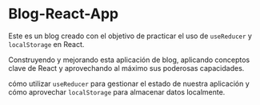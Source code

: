 # Blog-React-App

Este es un blog creado con el objetivo de practicar el uso de `useReducer` y `localStorage` en React.

Construyendo y mejorando esta aplicación de blog, aplicando conceptos clave de React y aprovechando al máximo sus poderosas capacidades.

cómo utilizar `useReducer` para gestionar el estado de nuestra aplicación y cómo aprovechar `localStorage` para almacenar datos localmente. 

